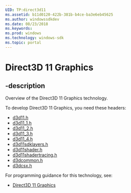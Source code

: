 ```yaml
---
UID: TP:direct3d11
ms.assetid: b11d0120-422b-381b-b4ce-ba3e6eb45625
ms.author: windowssdkdev
ms.date: 08/23/2018
ms.keywords: 
ms.prod: windows
ms.technology: windows-sdk
ms.topic: portal
---
```


# Direct3D 11 Graphics

## -description

Overview of the Direct3D 11 Graphics technology.

To develop Direct3D 11 Graphics, you need these headers:

 * [d3d11.h](../d3d11/index.md)
 * [d3d11_1.h](../d3d11_1/index.md)
 * [d3d11_2.h](../d3d11_2/index.md)
 * [d3d11_3.h](../d3d11_3/index.md)
 * [d3d11_4.h](../d3d11_4/index.md)
 * [d3d11sdklayers.h](../d3d11sdklayers/index.md)
 * [d3d11shader.h](../d3d11shader/index.md)
 * [d3d11shadertracing.h](../d3d11shadertracing/index.md)
 * [d3dcommon.h](../d3dcommon/index.md)
 * [d3dcsx.h](../d3dcsx/index.md)

For programming guidance for this technology, see:
* [Direct3D 11 Graphics](/windows/desktop/direct3d11)

